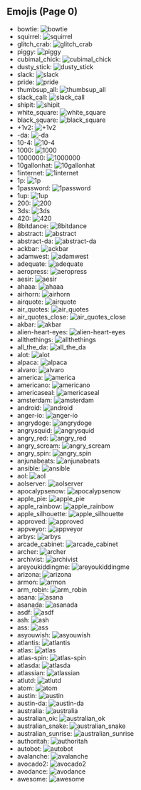 
## Emojis (Page 0)

* bowtie: ![bowtie](/output/bowtie.png)
* squirrel: ![squirrel](/output/squirrel.png)
* glitch_crab: ![glitch_crab](/output/glitch_crab.png)
* piggy: ![piggy](/output/piggy.png)
* cubimal_chick: ![cubimal_chick](/output/cubimal_chick.png)
* dusty_stick: ![dusty_stick](/output/dusty_stick.png)
* slack: ![slack](/output/slack.png)
* pride: ![pride](/output/pride.png)
* thumbsup_all: ![thumbsup_all](/output/thumbsup_all.gif)
* slack_call: ![slack_call](/output/slack_call.png)
* shipit: ![shipit](/output/shipit)
* white_square: ![white_square](/output/white_square)
* black_square: ![black_square](/output/black_square)
* +1v2: ![+1v2](/output/+1v2)
* -da: ![-da](/output/-da.png)
* 10-4: ![10-4](/output/10-4.png)
* 1000: ![1000](/output/1000.png)
* 1000000: ![1000000](/output/1000000.png)
* 10gallonhat: ![10gallonhat](/output/10gallonhat.png)
* 1internet: ![1internet](/output/1internet.png)
* 1p: ![1p](/output/1p)
* 1password: ![1password](/output/1password.png)
* 1up: ![1up](/output/1up.png)
* 200: ![200](/output/200.jpg)
* 3ds: ![3ds](/output/3ds.jpg)
* 420: ![420](/output/420.png)
* 8bitdance: ![8bitdance](/output/8bitdance.gif)
* abstract: ![abstract](/output/abstract.png)
* abstract-da: ![abstract-da](/output/abstract-da.png)
* ackbar: ![ackbar](/output/ackbar.png)
* adamwest: ![adamwest](/output/adamwest.jpg)
* adequate: ![adequate](/output/adequate)
* aeropress: ![aeropress](/output/aeropress.png)
* aesir: ![aesir](/output/aesir.png)
* ahaaa: ![ahaaa](/output/ahaaa.jpg)
* airhorn: ![airhorn](/output/airhorn.png)
* airquote: ![airquote](/output/airquote.gif)
* air_quotes: ![air_quotes](/output/air_quotes.gif)
* air_quotes_close: ![air_quotes_close](/output/air_quotes_close.gif)
* akbar: ![akbar](/output/akbar.jpg)
* alien-heart-eyes: ![alien-heart-eyes](/output/alien-heart-eyes.png)
* allthethings: ![allthethings](/output/allthethings.png)
* all_the_da: ![all_the_da](/output/all_the_da.png)
* alot: ![alot](/output/alot.png)
* alpaca: ![alpaca](/output/alpaca.png)
* alvaro: ![alvaro](/output/alvaro.jpg)
* america: ![america](/output/america.png)
* americano: ![americano](/output/americano.png)
* americaseal: ![americaseal](/output/americaseal.png)
* amsterdam: ![amsterdam](/output/amsterdam.png)
* android: ![android](/output/android.png)
* anger-io: ![anger-io](/output/anger-io.png)
* angrydoge: ![angrydoge](/output/angrydoge.png)
* angrysquid: ![angrysquid](/output/angrysquid.png)
* angry_red: ![angry_red](/output/angry_red.gif)
* angry_scream: ![angry_scream](/output/angry_scream.png)
* angry_spin: ![angry_spin](/output/angry_spin.gif)
* anjunabeats: ![anjunabeats](/output/anjunabeats.png)
* ansible: ![ansible](/output/ansible.png)
* aol: ![aol](/output/aol.png)
* aolserver: ![aolserver](/output/aolserver.png)
* apocalypsenow: ![apocalypsenow](/output/apocalypsenow.png)
* apple_pie: ![apple_pie](/output/apple_pie.png)
* apple_rainbow: ![apple_rainbow](/output/apple_rainbow.jpg)
* apple_silhouette: ![apple_silhouette](/output/apple_silhouette.jpg)
* approved: ![approved](/output/approved.png)
* appveyor: ![appveyor](/output/appveyor.png)
* arbys: ![arbys](/output/arbys.png)
* arcade_cabinet: ![arcade_cabinet](/output/arcade_cabinet.png)
* archer: ![archer](/output/archer.png)
* archivist: ![archivist](/output/archivist.png)
* areyoukiddingme: ![areyoukiddingme](/output/areyoukiddingme.jpg)
* arizona: ![arizona](/output/arizona.png)
* armon: ![armon](/output/armon.png)
* arm_robin: ![arm_robin](/output/arm_robin.png)
* asana: ![asana](/output/asana.png)
* asanada: ![asanada](/output/asanada.png)
* asdf: ![asdf](/output/asdf.gif)
* ash: ![ash](/output/ash.png)
* ass: ![ass](/output/ass.png)
* asyouwish: ![asyouwish](/output/asyouwish.jpg)
* atlantis: ![atlantis](/output/atlantis.png)
* atlas: ![atlas](/output/atlas.png)
* atlas-spin: ![atlas-spin](/output/atlas-spin.gif)
* atlasda: ![atlasda](/output/atlasda.png)
* atlassian: ![atlassian](/output/atlassian.png)
* atlutd: ![atlutd](/output/atlutd.jpg)
* atom: ![atom](/output/atom.png)
* austin: ![austin](/output/austin.jpg)
* austin-da: ![austin-da](/output/austin-da.png)
* australia: ![australia](/output/australia.gif)
* australian_ok: ![australian_ok](/output/australian_ok.png)
* australian_snake: ![australian_snake](/output/australian_snake.png)
* australian_sunrise: ![australian_sunrise](/output/australian_sunrise.png)
* authoritah: ![authoritah](/output/authoritah.jpg)
* autobot: ![autobot](/output/autobot.png)
* avalanche: ![avalanche](/output/avalanche.png)
* avocado2: ![avocado2](/output/avocado2.png)
* avodance: ![avodance](/output/avodance.gif)
* awesome: ![awesome](/output/awesome.png)
